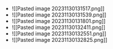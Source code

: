- ![[Pasted image 20231130131517.png]]
- ![[Pasted image 20231130131539.png]]
- ![[Pasted image 20231130131801.png]]
- ![[Pasted image 20231130132411.png]]
- ![[Pasted image 20231130132551.png]]
- ![[Pasted image 20231130132825.png]]
